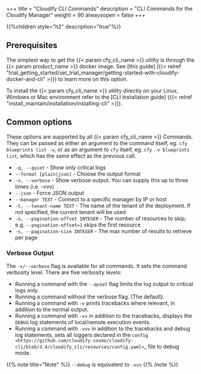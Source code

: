 +++
title = "Cloudify CLI Commands"
description = "CLI Commands for the Cloudify Manager"
weight = 90
alwaysopen = false
+++

{{%children style="h2" description="true"%}}

## Prerequisites
The simplest way to get the {{< param cfy_cli_name >}} utility is through the {{< param product_name >}} docker image. See [this guide] ({{< relref "trial_getting_started/set_trial_manager/getting-started-with-cloudify-docker-and-cli" >}}) to learn more on this option.

To install the {{< param cfy_cli_name >}} utility directly on your Linux, Windows or Mac environment refer to the [CLI installation guide] ({{< relref "install_maintain/installation/installing-cli" >}}).

## Common options

These options are supported by all {{< param cfy_cli_name >}} Commands. They can be passed as
either an argument to the command itself, eg. `cfy blueprints list -v`, or as
an argument to `cfy` itself, eg. `cfy -v blueprints list`, which has the same
effect as the previous call.

* `-q, --quiet` - Show only critical logs
* `--format [plain|json]` - Choose the output format
* `-v, --verbose` - Show verbose output. You can supply this up to
                            three times (i.e. -vvv)
* `--json` - Force JSON output
* `--manager TEXT` - Connect to a specific manager by IP or host
* `-t, --tenant-name TEXT` - The name of the tenant of the deployment. If not
                            specified, the current tenant will be used
* `-o, --pagination-offset INTEGER` - The number of resources to skip;
                            e.g. `--pagination-offset=1` skips the first
                            resource
* `-s, --pagination-size INTEGER` - The max number of results to retrieve per
                                  page



### Verbose Output

The ``-v/--verbose`` flag is available for all commands. It sets the command verbosity level. There are five verbosity levels:

* Running a command with the ``--quiet`` flag limits the log output to critical logs only.
* Running a command without the verbose flag. (The default).
* Running a command with ``-v`` prints tracebacks where relevant, in addition to the normal output.
* Running a command with ``-vv`` in addition to the tracebacks, displays the ``DEBUG`` log statements of local/remote execution events.
* Running a command with ``-vvv`` in addition to the tracebacks and debug log statements, sets all loggers declared in the `config <https://github.com/cloudify-cosmo/cloudify-cli/blob/3.4/cloudify_cli/resources/config.yaml>`_ file to debug mode.

{{% note title="Note" %}}
``--debug`` is equivalent to ``-vvv``
{{% /note %}}
